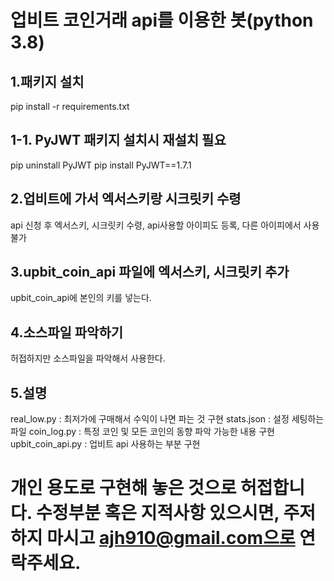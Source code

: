 # 업비트 코인거래 api를 이용한 봇(python 3.8)


## 1.패키지 설치 
pip install -r requirements.txt

## 1-1. PyJWT 패키지 설치시 재설치 필요
pip uninstall PyJWT
pip install PyJWT==1.7.1

## 2.업비트에 가서 엑서스키랑 시크릿키 수령
api 신청 후 엑서스키, 시크릿키 수령,
api사용할 아이피도 등록, 다른 아이피에서 사용불가

## 3.upbit_coin_api 파일에 엑서스키, 시크릿키 추가
upbit_coin_api에 본인의 키를 넣는다.

## 4.소스파일 파악하기
허접하지만 소스파일을 파악해서 사용한다.

## 5.설명
real_low.py : 최저가에 구매해서 수익이 나면 파는 것 구현
stats.json : 설정 세팅하는 파일
coin_log.py : 특정 코인 및 모든 코인의 동향 파악 가능한 내용 구현
upbit_coin_api.py : 업비트 api 사용하는 부분 구현

# 개인 용도로 구현해 놓은 것으로 허접합니다. 수정부분 혹은 지적사항 있으시면, 주저하지 마시고 ajh910@gmail.com으로 연락주세요.
